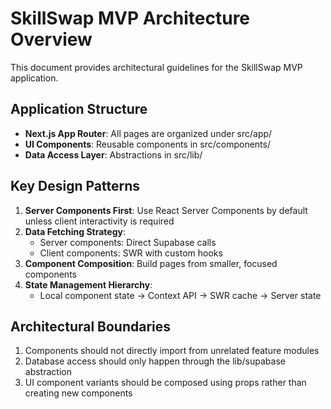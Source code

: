 # SkillSwap MVP Architecture Overview

This document provides architectural guidelines for the SkillSwap MVP application.

## Application Structure

- **Next.js App Router**: All pages are organized under src/app/
- **UI Components**: Reusable components in src/components/
- **Data Access Layer**: Abstractions in src/lib/

## Key Design Patterns

1. **Server Components First**: Use React Server Components by default unless client interactivity is required
2. **Data Fetching Strategy**:
   - Server components: Direct Supabase calls
   - Client components: SWR with custom hooks
3. **Component Composition**: Build pages from smaller, focused components
4. **State Management Hierarchy**:
   - Local component state → Context API → SWR cache → Server state

## Architectural Boundaries

1. Components should not directly import from unrelated feature modules
2. Database access should only happen through the lib/supabase abstraction
3. UI component variants should be composed using props rather than creating new components
